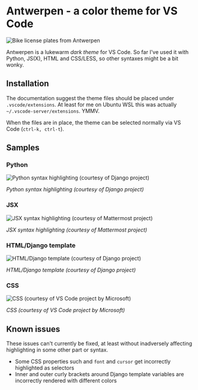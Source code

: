 # Antwerpen - a color theme for VS Code

![Bike license plates from Antwerpen](https://i.imgur.com/QO8384T.jpg)

Antwerpen is a lukewarm *dark theme* for VS Code. So far I've used it with
Python, JS(X), HTML and CSS/LESS, so other syntaxes might be a bit wonky.

## Installation

The documentation suggest the theme files should be placed under
`.vscode/extensions`. At least for me on Ubuntu WSL this was actually
`~/.vscode-server/extensions`. YMMV.

When the files are in place, the theme can be selected normally via VS Code
(`ctrl-k, ctrl-t`).

## Samples

### Python

![Python syntax highlighting (courtesy of Django project)](https://i.imgur.com/BvuOwCQ.png)  

*Python syntax highlighting (courtesy of Django project)*

### JSX

![JSX syntax highlighting (courtesy of Mattermost project)](https://i.imgur.com/Idvlbxr.png)  

*JSX syntax highlighting (courtesy of Mattermost project)*

### HTML/Django template

![HTML/Django template (courtesy of Django project)](https://i.imgur.com/uN9RAHW.png)  

*HTML/Django template (courtesy of Django project)*

### CSS

![CSS (courtesy of VS Code project by Microsoft)](https://i.imgur.com/yY5b95w.png)  

*CSS (courtesy of VS Code project by Microsoft)*

## Known issues

These issues can't currently be fixed, at least without inadversely affecting
highlighting in some other part or syntax.

* Some CSS properties such and `font` and `cursor` get incorrectly highlighted
  as selectors
* Inner and outer curly brackets around Django template variables are
  incorrectly rendered with different colors

